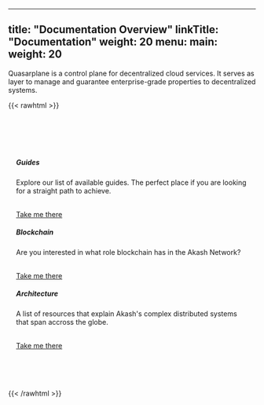 
---
title: "Documentation Overview"
linkTitle: "Documentation"
weight: 20
menu:
  main:
    weight: 20
---

Quasarplane is a control plane for decentralized cloud services.
It serves as layer to manage and guarantee enterprise-grade properties to decentralized systems.

{{< rawhtml >}}
<div style="margin: 64px auto; width: 100%;">
  <div style="display:table;border-collapse:separate;border-spacing:16px; table-layout: fixed; width: 100%;">
    <div class="landing-box">
      <h5>Guides</h5>
      <p>Explore our list of available guides. The perfect place if you are looking for a straight path to achieve.</p>
      <br>
      <a class="more" href="/categories/guides/">Take me there <i class="fa fa-arrow-right"></i></a>
    </div>
    <div class="landing-box">
      <h5>Blockchain</h5>
      <p>Are you interested in what role blockchain has in the Akash Network?</p>
      <br>
      <a class="more" href="/tags/blockchain/">Take me there <i class="fa fa-arrow-right"></i></a>
    </div>
    <div class="landing-box">
      <h5>Architecture</h5>
      <p>A list of resources that explain Akash's complex distributed systems that span accross the globe.</p>
      <br>
      <a class="more" href="/categories/architecture/">Take me there <i class="fa fa-arrow-right"></i></a>
    </div>
  </div>
</div>
{{< /rawhtml >}}

